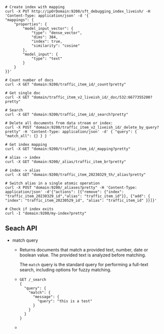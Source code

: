 ```shell
# Create index with mapping
curl -X PUT http://ipOrDomain:9200/sft_debugging_index_liveish/ -H 'Content-Type: application/json' -d '{
"mappings": {
    "properties": {
        "model_input_vector": {
            "type": "dense_vector",
            "dims": 384,
            "index": true,
            "similarity": "cosine"
        },
        "model_input": {
            "type": "text"
        }
    }
}}'

# Count number of docs
curl -X GET "domain:9200/traffic_item_id/_count?pretty"

# Get single doc
curl -X GET "domain/traffic_item_v2_liveish_id/_doc/532:6677355200?pretty"

# Search
curl -X GET "domain:9200/traffic_item_id/_search?pretty"

# Delete all documents from data stream or index:
curl -X POST "domain:9200/traffic_item_v2_liveish_id/_delete_by_query?pretty" -H 'Content-Type: application/json' -d' { "query": { "match_all": {} } } '

# Get index mapping
curl -X GET "domain:9200/traffic_item_id/_mapping?pretty"

# alias -> index
curl -X GET "domain:9200/_alias/traffic_item_br?pretty"

# index -> alias
curl -X GET "domain:9200/traffic_item_20230329_th/_alias?pretty"

# Switch alias in a single atomic operation
curl -X POST "domain:9200/_aliases?pretty" -H 'Content-Type: application/json' -d'{"actions": [{"remove": {"index": "traffic_item_20230329_id","alias": "traffic_item_id"}}, {"add": { "index": "traffic_item_20230529_id", "alias": "traffic_item_id" }}]}'

# Check if index exits
curl -I "domain:9200/my-index?pretty"
```



## Seach API

+ match query

  + Returns documents that match a provided text, number, date or boolean value. The provided text is analyzed before matching.

    The `match` query is the standard query for performing a full-text search, including options for fuzzy matching.

  + ```shell
    GET /_search
    {
      "query": {
        "match": {
          "message": {
            "query": "this is a test"
          }
        }
      }
    }
    ```

  + 
